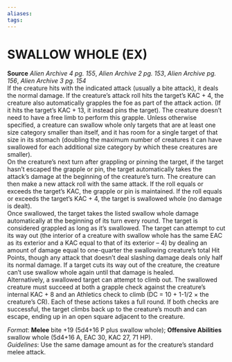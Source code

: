 ```yaml
---
aliases: 
tags: 
---
```

# SWALLOW WHOLE (EX)

**Source** _Alien Archive 4 pg. 155_, _Alien Archive 2 pg. 153_, _Alien Archive pg. 156_, _Alien Archive 3 pg. 154_  
If the creature hits with the indicated attack (usually a bite attack), it deals the normal damage. If the creature’s attack roll hits the target’s KAC + 4, the creature also automatically grapples the foe as part of the attack action. (If it hits the target’s KAC + 13, it instead pins the target). The creature doesn’t need to have a free limb to perform this grapple. Unless otherwise specified, a creature can swallow whole only targets that are at least one size category smaller than itself, and it has room for a single target of that size in its stomach (doubling the maximum number of creatures it can have swallowed for each additional size category by which these creatures are smaller).  
On the creature’s next turn after grappling or pinning the target, if the target hasn’t escaped the grapple or pin, the target automatically takes the attack’s damage at the beginning of the creature’s turn. The creature can then make a new attack roll with the same attack. If the roll equals or exceeds the target’s KAC, the grapple or pin is maintained. If the roll equals or exceeds the target’s KAC + 4, the target is swallowed whole (no damage is dealt).  
Once swallowed, the target takes the listed swallow whole damage automatically at the beginning of its turn every round. The target is considered grappled as long as it’s swallowed. The target can attempt to cut its way out (the interior of a creature with swallow whole has the same EAC as its exterior and a KAC equal to that of its exterior – 4) by dealing an amount of damage equal to one-quarter the swallowing creature’s total Hit Points, though any attack that doesn’t deal slashing damage deals only half its normal damage. If a target cuts its way out of the creature, the creature can’t use swallow whole again until that damage is healed.  
Alternatively, a swallowed target can attempt to climb out. The swallowed creature must succeed at both a grapple check against the creature’s internal KAC + 8 and an Athletics check to climb (DC = 10 + 1-1/2 × the creature’s CR). Each of these actions takes a full round. If both checks are successful, the target climbs back up to the creature’s mouth and can escape, ending up in an open square adjacent to the creature.

_Format_: **Melee** bite +19 (5d4+16 P plus swallow whole); **Offensive Abilities** swallow whole (5d4+16 A, EAC 30, KAC 27, 71 HP).  
_Guidelines_: Use the same damage amount as for the creature’s standard melee attack.
